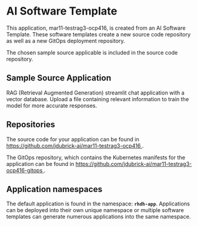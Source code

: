 # AI Software Template

This application, mar11-testrag3-ocp416, is created from an AI Software Template. These software templates create a new source code repository as well as a new GitOps deployment repository.

The chosen sample source applicable is included in the source code repository.

## Sample Source Application

RAG (Retrieval Augmented Generation) streamlit chat application with a vector database. Upload a file containing relevant information to train the model for more accurate responses.

## Repositories

The source code for your application can be found in [https://github.com/jdubrick-ai/mar11-testrag3-ocp416 ](https://github.com/jdubrick-ai/mar11-testrag3-ocp416 ).
 
The GitOps repository, which contains the Kubernetes manifests for the application can be found in 
[https://github.com/jdubrick-ai/mar11-testrag3-ocp416-gitops ](https://github.com/jdubrick-ai/mar11-testrag3-ocp416-gitops ). 

## Application namespaces 

The default application is found in the namespace: **`rhdh-app`**. Applications can be deployed into their own unique namespace or multiple software templates can generate numerous applications into the same namespace.